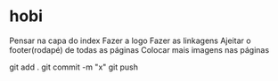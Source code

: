 # hobi

Pensar na capa do index
Fazer a logo
Fazer as linkagens 
Ajeitar o footer(rodapé) de todas as páginas
Colocar mais imagens nas páginas

git add .
git commit -m "x"
git push
